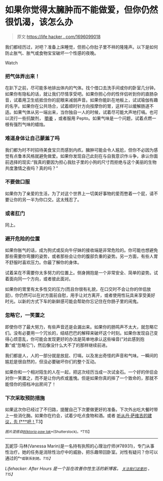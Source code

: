 # 如果你觉得太臃肿而不能做爱，但你仍然很饥渴，该怎么办

> 原文:[https://life hacker . com/1696099018](https://lifehacker.com/what-to-do-if-you-feel-too-bloated-for-sex-but-youre-s-1696099018)

我们都经历过，对吧？准备上床睡觉，但担心你肚子里不祥的隆隆声。以下是如何防止胀气、胀气或食物宝宝破坏一个性感的夜晚。

Watch

### 把气体弄出来！

在趴下之前，尽可能多地排出体内的气体。找个借口去洗手间或你的卧室几分钟。如果你有隐私的话，就让我们尽情享受吧。如果你担心你的性伴侣听到你的直肠杂音，试着用卫生纸抵住你的屁眼来减弱声音。如果你能趴在地板上，试试瑜伽有趣的名字。如果你在公共场合，试着顺时针方向按摩你的胃，这样可以缓解肠道不适。如果气体从另一端出来，当你独自一人的时候，试着尽可能大声地打嗝。也可以流行一些抗酸剂， [嚼姜](https://lifehacker.com/diy-candied-ginger-is-easy-to-make-and-relieves-stomach-5862939) ，或者服用 Pepto。如果气味是一个问题，试着点燃一根有强烈气味的蜡烛。

### 难道身体让自己蒙羞了吗

我们都为时不时招待美食宝贝而感到内疚。臃肿可能会令人尴尬，但你不必因为感觉有点鲁本风格就避免做爱。如果你发现自己此刻在与自我意识作斗争，承认你面前选择的现实:“我真的要因为担心我肚子里的小狗的尺寸而拒绝与这个美丽的生物共度激情之夜吗？真的吗？”

### 不要做口服

如果你为了亲爱的生活，为了对这个世界上一切美好事物的爱而憋着一个屁，请不要让你的另一半为你口交。这太残忍了。

### 或者肛门

同上。

### 避开危险的位置

如果你胀气的话，成为狗式或反向牛仔妹的接收端是非常危险的。你可能也想避免那些需要你弯腰的姿势，或者那些会让你的腹部负重的姿势。另一方面，有些人胃不舒服时喜欢压力。你最了解你的身体。

试着呆在不需要你太多努力的位置上。侧身拥抱是一个非常安全、简单的姿势。试着面向同一个方向，或者彼此面对。

如果你的胃里有太多性交的压力(而且你很有礼貌，在口交时不会让你的伴侣放屁)，你仍然可以在对方面前自慰，用手让对方离开，或者使用性玩具来享受美好时光。以新的方式下车的新鲜感可能会帮助你忘记住在你肠子里的闹鬼。

### 忽略它，一笑置之

即使你尽了最大努力，有些声音还是会漏出来。如果你的肠鸣声不太大，就忽略它们。没有必要用一个冗长的，结结巴巴的解释来破坏这个时刻。如果你发现自己变得心烦意乱，你可能会发现更好的办法是简单地承认这些噪音(“对此感到抱歉”或“忽略它”)，然后像没什么大不了的那样继续前进。

我们都是人，人的一部分就是放屁、打嗝，以及发出奇怪的声音和气味。一瞬间的尴尬是很自然的，但没必要破坏你们的整个互动。

如果你和一个相对陌生的人在一起，把这次经历当成一次试金石。一个好的伴侣会对你一笑置之，而不是让你内疚或羞愧。但是如果你真的摔了一个致命的，那就不能怪你的搭档冲出房间了！

### 下次采取预防措施

如果这次你已经过了不归路，提醒自己下次要做更好的准备。下次外出吃大餐时带上一些消化酶。如果你在约会，试着少吃点食物和酒。或者 [听从丹·萨维吉的建议，先 f***吧！](http://www.thestranger.com/blogs/slog/2015/02/13/21708816/fuck-firstnow-in-comic-form)T3】

<small>*图片混搭自*</small>[<small>*Wiktoria paw lak*</small>](http://www.shutterstock.com/pic-259049372/stock-vector-bed-icon-vector.html)<small>*(Shutterstock)。*T15】</small>

* * *

瓦妮莎·马林(Vanessa Marin)是一名持有执照的心理治疗师(#78931)，专门从事性治疗。她的任务是消除性治疗中的威胁，把乐趣带回卧室。对性有疑问？你可以通过的[<small></small>](mailto:Vanessa.Marin@Lifehacker.com)*<small>*或联系到她。*T15】</small>*

*Lifehacker: After Hours 是一个旨在改善你性生活的新博客。 [<small>*关注我们这里的*</small>](https://twitter.com/LHAfterHours) <small>*。*T15】</small>*